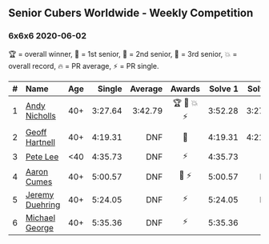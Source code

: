 ## Senior Cubers Worldwide - Weekly Competition
### 6x6x6 2020-06-02

🏆 = overall winner, 🥇 = 1st senior, 🥈 = 2nd senior, 🥉 = 3rd senior, 💥 = overall record, 🔥 = PR average, ⚡ = PR single.

| # | Name | Age | Single | Average | Awards | Solve 1 | Solve 2 | Solve 3 | Video |
| :--: | :-- | :--: | --: | --: | :--: | --: | --: | --: | :-- |
| 1 | [Andy Nicholls](../../persons/andy_nicholls/666.md) | 40+ | 3:27.64 | 3:42.79 | 🏆 🥇 💥 ⚡ | 3:52.28 | 3:27.64 | 3:48.45 | [Link](https://www.facebook.com/events/573401076937046/permalink/573727163571104/) |
| 2 | [Geoff Hartnell](../../persons/geoff_hartnell/666.md) | 40+ | 4:19.31 | DNF | 🥈 | 4:19.31 | 4:21.71 | DNF | [Link](https://www.facebook.com/events/573401076937046/permalink/574319000178587/) |
| 3 | [Pete Lee](../../persons/pete_lee/666.md) | <40 | 4:35.73 | DNF | ⚡ | 4:35.73 | DNF | DNS | [Link](https://www.facebook.com/events/573401076937046/permalink/574505536826600/) |
| 4 | [Aaron Cumes](../../persons/aaron_cumes/666.md) | 40+ | 5:00.57 | DNF | 🥉 ⚡ | 5:00.57 | DNS | DNS | [Link](https://www.facebook.com/events/573401076937046/permalink/574489523494868/) |
| 5 | [Jeremy Duehring](../../persons/jeremy_duehring/666.md) | 40+ | 5:24.05 | DNF | ⚡ | 5:24.05 | DNS | DNS | [Link](https://www.facebook.com/jeremy.duehring/videos/10160075205387846/) |
| 6 | [Michael George](../../persons/michael_george/666.md) | 40+ | 5:35.36 | DNF | ⚡ | 5:35.36 | DNF | DNS | [Link](https://www.facebook.com/events/573401076937046/permalink/575263400084147/) |

<!-- Global site tag (gtag.js) - Google Analytics -->
<script async src="https://www.googletagmanager.com/gtag/js?id=UA-86348435-3"></script>
<script>window.dataLayer = window.dataLayer || []; function gtag() {dataLayer.push(arguments);} gtag('js', new Date()); gtag('config', 'UA-86348435-3');</script>
